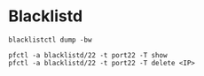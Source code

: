 # Blacklistd

```
blacklistctl dump -bw

pfctl -a blacklistd/22 -t port22 -T show
pfctl -a blacklistd/22 -t port22 -T delete <IP>
```
